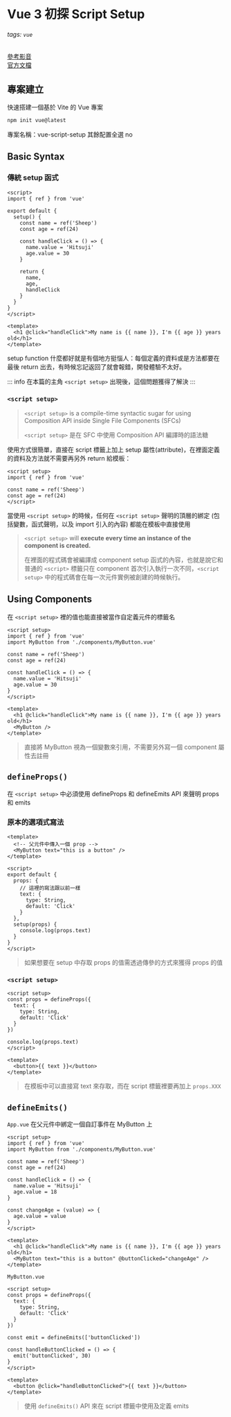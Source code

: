 # Vue 3 初探 Script Setup 

###### tags: `vue`

[參考影音](https://youtu.be/9whgkjxoCME) <br>
[官方文檔](https://staging-cn.vuejs.org/api/sfc-script-setup.html)


## 專案建立

快速搭建一個基於 Vite 的 Vue 專案
```sh
npm init vue@latest
``` 

專案名稱：vue-script-setup
其餘配置全選 no

## Basic Syntax

### 傳統 setup 函式
```vue
<script>
import { ref } from 'vue'

export default {
  setup() {
    const name = ref('Sheep')
    const age = ref(24)
    
    const handleClick = () => {
      name.value = 'Hitsuji'
      age.value = 30
    }

    return {
      name,
      age,
      handleClick
    }
  }
}
</script>

<template>
  <h1 @click="handleClick">My name is {{ name }}, I'm {{ age }} years old</h1>
</template>
```
setup function 什麼都好就是有個地方挺惱人：每個定義的資料或是方法都要在最後 return 出去，有時候忘記返回了就會報錯，開發體驗不太好。


::: info 在本篇的主角 `<script setup>` 出現後，這個問題獲得了解決
:::

### `<script setup>`
  
> `<script setup>` is a compile-time syntactic sugar for using Composition API inside Single File Components (SFCs)
> 
> `<script setup>` 是在 SFC 中使用 Composition API 編譯時的語法糖

使用方式很簡單，直接在 script 標籤上加上 setup 屬性(attribute)，在裡面定義的資料及方法就不需要再另外 return 給模板：

```vue
<script setup>
import { ref } from 'vue'

const name = ref('Sheep')
const age = ref(24)
</script>
```
當使用 `<script setup>` 的時候，任何在 `<script setup>` 聲明的頂層的綁定 (包括變數，函式聲明，以及 import 引入的內容) 都能在模板中直接使用

> `<script setup>` will **execute every time an instance of the component is created.**
> 
> 在裡面的程式碼會被編譯成 component setup 函式的內容，也就是說它和普通的 `<script>` 標籤只在 component 首次引入執行一次不同，`<script setup>` 中的程式碼會在每一次元件實例被創建的時候執行。


## Using Components

在 `<script setup>` 裡的值也能直接被當作自定義元件的標籤名

```vue
<script setup>
import { ref } from 'vue'
import MyButton from './components/MyButton.vue'

const name = ref('Sheep')
const age = ref(24)

const handleClick = () => {
  name.value = 'Hitsuji'
  age.value = 30
}
</script>

<template>
  <h1 @click="handleClick">My name is {{ name }}, I'm {{ age }} years old</h1>
  <MyButton />
</template>
```
> 直接將 MyButton 視為一個變數來引用，不需要另外寫一個 component 屬性去註冊

## `defineProps()`

在 `<script setup>` 中必須使用 defineProps 和 defineEmits API 來聲明 props 和 emits

### 原本的選項式寫法

```vue
<template>
  <!-- 父元件中傳入一個 prop -->
  <MyButton text="this is a button" />
</template>
```

```vue
<script>
export default {
  props: {
    // 這裡的寫法跟以前一樣
    text: {
      type: String,
      default: 'Click'
    }
  },
  setup(props) {
    console.log(props.text)
  }
}
</script>
```
> 如果想要在 setup 中存取 props 的值需透過傳參的方式來獲得 props 的值

### `<script setup>`

```vue
<script setup>
const props = defineProps({
  text: {
    type: String,
    default: 'Click'
  }
})

console.log(props.text)
</script>

<template>
  <button>{{ text }}</button>
</template>
```
> 在模板中可以直接寫 text 來存取，而在 script 標籤裡要再加上 `props.XXX`


## `defineEmits()`

`App.vue` 在父元件中綁定一個自訂事件在 MyButton 上
```vue
<script setup>
import { ref } from 'vue'
import MyButton from './components/MyButton.vue'

const name = ref('Sheep')
const age = ref(24)

const handleClick = () => {
  name.value = 'Hitsuji'
  age.value = 18
}

const changeAge = (value) => {
  age.value = value
}
</script>

<template>
  <h1 @click="handleClick">My name is {{ name }}, I'm {{ age }} years old</h1>
  <MyButton text="this is a button" @buttonClicked="changeAge" />
</template>
```

`MyButton.vue`
```vue
<script setup>
const props = defineProps({
  text: {
    type: String,
    default: 'Click'
  }
})

const emit = defineEmits(['buttonClicked'])

const handleButtonClicked = () => {
  emit('buttonClicked', 30)
}
</script>

<template>
  <button @click="handleButtonClicked">{{ text }}</button>
</template>
```
> 使用 `defineEmits()` API 來在 script 標籤中使用及定義 emits

